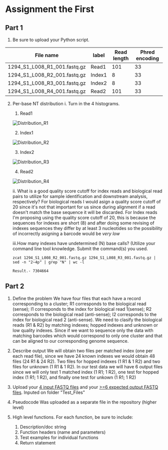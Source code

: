# Assignment the First

## Part 1
1. Be sure to upload your Python script.

| File name | label | Read length | Phred encoding |
|---|---|---|---|
| 1294_S1_L008_R1_001.fastq.gz | Read1 | 101 | 33 |
| 1294_S1_L008_R2_001.fastq.gz | Index1 | 8 | 33 |
| 1294_S1_L008_R3_001.fastq.gz | Index2 | 8 | 33 |
| 1294_S1_L008_R4_001.fastq.gz | Read2 | 101 | 33 |

2. Per-base NT distribution
  i. Turn in the 4 histograms.  
    
    1. Read1
    
    ![Distribution_R1](https://user-images.githubusercontent.com/89626045/181821802-a2c3e5ed-31b2-4848-a1e5-7638f15bc338.jpeg)

    2. Index1
    
    ![Distribution_R2](https://user-images.githubusercontent.com/89626045/181821901-284278a8-f624-41eb-9d0a-30c8c14f0a62.jpeg)

    3. Index2
    
    ![Distribution_R3](https://user-images.githubusercontent.com/89626045/181822003-37c95768-a453-43ca-92e1-69f8f0a4ae22.jpeg)

    4. Read2 
    
    ![Distribution_R4](https://user-images.githubusercontent.com/89626045/181822092-b560a0f2-5124-4db6-9288-550a7ef1b712.jpeg)

   ii. What is a good quality score cutoff for index reads and biological read pairs to utilize for sample identification and downstream analysis, respectively?
   For biological reads I would asign a quality score cutoff of 20 since it's not that important for us since during alignment if a read doesn't match the base sequence it will be discarded.
   For Index reads I'm proposing using the quality score cutoff of 20, this is because the sequences for indexes are short (8) and after doing some revising of indexes sequences they differ by at least 3 nucleotides so the possibility of incorrectly asigning a barcode would be *very low*
   
   iii.How many indexes have undetermined (N) base calls? (Utilize your command line tool knowledge. Submit the command(s) you used. 
   ```
   zcat 1294_S1_L008_R2_001.fastq.gz 1294_S1_L008_R3_001.fastq.gz | sed -n "2~4p" | grep "N" | wc -l
   
   Result.- 7304664
   ```
    
    
## Part 2
1. Define the problem
    We have four files that each have a record corresponding to a cluster; R1 corresponds to the biological read (sense); I1 corresponds to the index for biological read 1(sense); R2 corresponds to the biological read (anti-sense); I2 corresponds to the index for biological read 2 (anti-sense). We need to clasify the biological reads (R1 & R2) by matching indexes; hopped indexes and unknown or low quality indexes. Since if we want to sequence only the data with matching barcodes which would correspond to only one cluster and that can be aligned to our corresponding genome sequence.
    

2. Describe output
  We will obtain two files per matched index (one per each read file), since we have 24 known indexes we would obtain 48 files (24 R1 & 24 R2). Two files for hopped indexes (1 R1 & 1 R2) and two files for unknown (1 R1 & 1 R2). 
  In our test data we will have 6 output files since we will only test 1 matched index (1 R1; 1 R2), one test for hopped index (1 R1; 1 R2), and finally one test for unkown (1 R1; 1 R2)
3. Upload your [4 input FASTQ files](../TEST-input_FASTQ) and your [>=6 expected output FASTQ files](../TEST-output_FASTQ).
  Inputed on folder "Test_Files"

4. Pseudocode
  Was uploaded as a separate file in the repository (higher level)
  
5. High level functions. For each function, be sure to include:
    1. Description/doc string
    2. Function headers (name and parameters)
    3. Test examples for individual functions
    4. Return statement
